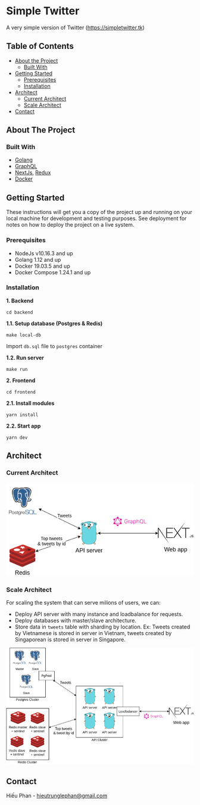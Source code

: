 # Simple Twitter
A very simple version of Twitter (https://simpletwitter.tk)

## Table of Contents

* [About the Project](#about-the-project)
  * [Built With](#built-with)
* [Getting Started](#getting-started)
  * [Prerequisites](#prerequisites)
  * [Installation](#installation)
* [Architect](#Architect)
  * [Current Architect](#current-architect)
  * [Scale Architect](#scale-architect)
* [Contact](#contact)


## About The Project

### Built With
* [Golang](https://golang.org)
* [GraphQL](https://gqlgen.com)
* [NextJs](https://nextjs.org), [Redux](https://redux.js.org)
* [Docker](https://docs.docker.com)

## Getting Started

These instructions will get you a copy of the project up and running on your local machine for development and testing purposes. See deployment for notes on how to deploy the project on a live system.

### Prerequisites

* NodeJs v10.16.3 and up
* Golang 1.12 and up
* Docker 19.03.5 and up
* Docker Compose 1.24.1 and up

### Installation

**1. Backend**
```
cd backend
```

**1.1. Setup database (Postgres & Redis)**

```
make local-db
```
Import `db.sql` file to `postgres` container

**1.2. Run server**
```
make run
```
**2. Frontend**

```
cd frontend
```

**2.1. Install modules**
```
yarn install
```
**2.2. Start app**
```
yarn dev
```

## Architect

### Current Architect

![Current Architecy](/doc/images/current-architect.png)

### Scale Architect

For scaling the system that can serve milions of users, we can:

- Deploy API server with many instance and loadbalance for requests.
- Deploy databases with master/slave architecture.
- Store data in `tweets` table with sharding by location. Ex: Tweets created by Vietnamese is stored in server in Vietnam, 
tweets created by Singaporean is stored in server in Singapore.

![Scale Architecy](/doc/images/scale-architect.png)

## Contact

Hiếu Phan - hieutrunglephan@gmail.com
